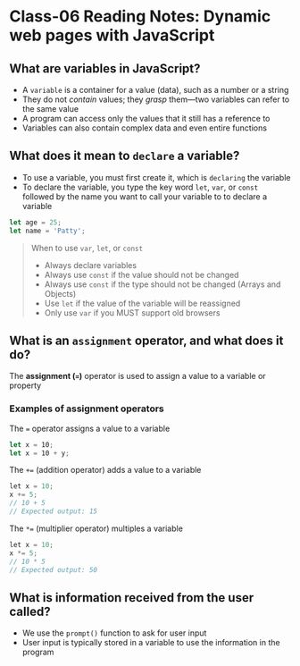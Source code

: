 # Class-06 Reading Notes: Dynamic web pages with JavaScript

## What are variables in JavaScript?

- A `variable` is a container for a value (data), such as a number or a string
- They do not _contain_ values; they _grasp_ them—two variables can refer to the same value
- A program can access only the values that it still has a reference to
- Variables can also contain complex data and even entire functions

## What does it mean to `declare` a variable?

- To use a variable, you must first create it, which is `declaring` the variable
- To declare the variable, you type the key word `let`, `var`, or `const` followed by the name you want to call your variable to to declare a variable

```js
let age = 25;
let name = 'Patty';
```

> When to use `var`, `let`, or `const`
>
> - Always declare variables
> - Always use `const` if the value should not be changed
> - Always use `const` if the type should not be changed (Arrays and Objects)
> - Use `let` if the value of the variable will be reassigned
> - Only use `var` if you MUST support old browsers

## What is an `assignment` operator, and what does it do?

The **assignment (`=`)** operator is used to assign a value to a variable or property

### Examples of assignment operators

The `=` operator assigns a value to a variable

```js
let x = 10;
let x = 10 + y;
```

The `+=` (addition operator) adds a value to a variable

```js
let x = 10;  
x += 5;
// 10 + 5 
// Expected output: 15
```

The `*=` (multiplier operator) multiples a variable

``` js
let x = 10;  
x *= 5;
// 10 * 5 
// Expected output: 50
```

## What is information received from the user called?

- We use the `prompt()` function to ask for user input
- User input is typically stored in a variable to use the information in the program
